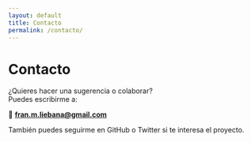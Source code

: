 ```yaml
---
layout: default
title: Contacto
permalink: /contacto/
---
```


# Contacto

¿Quieres hacer una sugerencia o colaborar?  
Puedes escribirme a:

📧 **fran.m.liebana@gmail.com**

También puedes seguirme en GitHub o Twitter si te interesa el proyecto.
